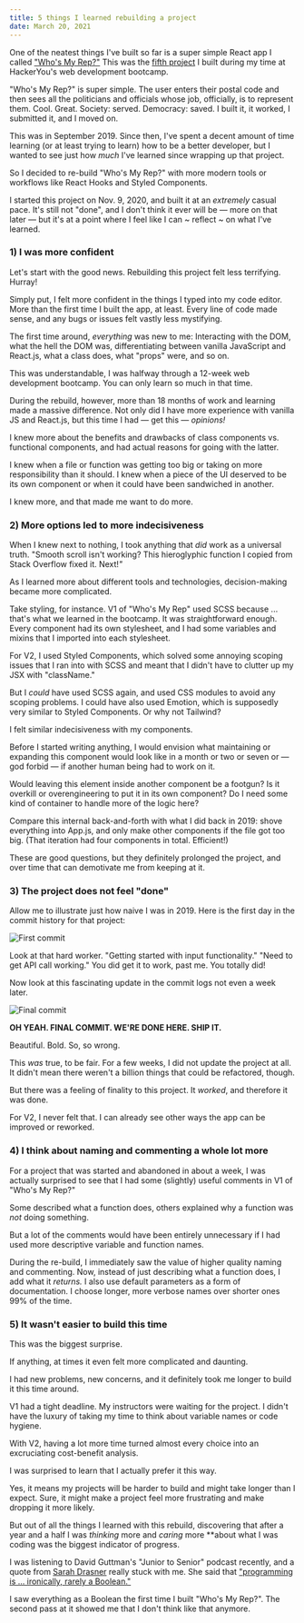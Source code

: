 ```yaml
---
title: 5 things I learned rebuilding a project
date: March 20, 2021
---
```


One of the neatest things I've built so far is a super simple React app I called ["Who's My Rep?"](https://whos-my-rep.netlify.app/) This was the [fifth project](https://github.com/mo-mar/mohamedOmarProjectFive) I built during my time at HackerYou's web development bootcamp.

"Who's My Rep?" is super simple. The user enters their postal code and then sees all the politicians and officials whose job, officially, is to represent them. Cool. Great. Society: served. Democracy: saved. I built it, it worked, I submitted it, and I moved on.

This was in September 2019.  Since then, I've spent a decent amount of time learning (or at least trying to learn) how to be a better developer, but I wanted to see just how *much* I've learned since wrapping up that project.

So I decided to re-build "Who's My Rep?" with more modern tools or workflows like React Hooks and Styled Components.

I started this project on Nov. 9, 2020, and built it at an *extremely* casual pace. It's still not "done", and I don't think it ever will be — more on that later — but it's at a point where I feel like I can ~ reflect ~ on what I've learned.

### 1) I was more confident

Let's start with the good news. Rebuilding this project felt less terrifying.  Hurray!

Simply put, I felt more confident in the things I typed into my code editor. More than the first time I built the app, at least. Every line of code made sense, and any bugs or issues felt vastly less mystifying.

The first time around, *everything* was new to me: Interacting with the DOM, what the hell the DOM was, differentiating between vanilla JavaScript and React.js, what a class does, what "props" were, and so on. 

This was understandable, I was halfway through a 12-week web development bootcamp. You can only learn so much in that time.

During the rebuild, however, more than 18 months of work and learning made a massive difference. Not only did I have more experience with vanilla JS and React.js, but this time I had — get this — *opinions!*

I knew more about the benefits and drawbacks of class components vs. functional components, and had actual reasons for going with the latter. 

I knew when a file or function was getting too big or taking on more responsibility than it should. I knew when a piece of the UI deserved to be its own component or when it could have been sandwiched in another.

I knew more, and that made me want to do more.

### 2) More options led to more indecisiveness

When I knew next to nothing, I took anything that *did* work as a universal truth.  "Smooth scroll isn't working? This hieroglyphic function I copied from Stack Overflow fixed it. Next!*"*

As I learned more about different tools and technologies, decision-making became more complicated.

Take styling, for instance. V1 of "Who's My Rep" used SCSS because ... that's what we learned in the bootcamp. It was straightforward enough. Every component had its own stylesheet, and I had some variables and mixins that I imported into each stylesheet.

For V2, I used Styled Components, which solved some annoying scoping issues that I ran into with SCSS and meant that I didn't have to clutter up my JSX with "className."

But I *could* have used SCSS again, and used CSS modules to avoid any scoping problems. I could have also used Emotion, which is supposedly very similar to Styled Components. Or why not Tailwind?

I felt similar indecisiveness with my components.

Before I started writing anything, I would envision what maintaining or expanding this component would look like in a month or two or seven or — god forbid —  if another human being had to work on it.

Would leaving this element inside another component be a footgun? Is it overkill or overengineering to put it in its own component? Do I need some kind of container to handle more of the logic here?

Compare this internal back-and-forth with what I did back in 2019: shove everything into App.js, and only make other components if the file got too big. (That iteration had four components in total. Efficient!)

These are good questions, but they definitely prolonged the project, and over time that can demotivate me from keeping at it.

### 3) The project does not feel "done"

Allow me to illustrate just how naive I was in 2019. Here is the first day in the commit history for that project:

![First commit](../../assets/blog/whos-my-rep-rebuild/firstcommit.jpeg)

Look at that hard worker. "Getting started with input functionality." "Need to get API call working." You did get it to work, past me. You totally did!

Now look at this fascinating update in the commit logs not even a week later.

![Final commit](../../assets/blog/whos-my-rep-rebuild/finalcommit.jpeg)

**OH YEAH. FINAL COMMIT. WE'RE DONE HERE. SHIP IT.**

Beautiful. Bold. So, so wrong.

This *was* true, to be fair. For a few weeks, I did not update the project at all. It didn't mean there weren't a billion things that could be refactored, though.

But there was a feeling of finality to this project. It *worked*, and therefore it was done.

For V2, I never felt that. I can already see other ways the app can be improved or reworked. 

### **4) I think about naming and commenting a whole lot more**

For a project that was started and abandoned in about a week, I was actually surprised to see that I had some (slightly) useful comments in V1 of "Who's My Rep?" 

Some described what a function does, others explained why a function was *not* doing something.

But a lot of the comments would have been entirely unnecessary if I had used more descriptive variable and function names.

During the re-build, I immediately saw the value of higher quality naming and commenting. Now, instead of just describing what a function does, I add what it *returns.* I also use default parameters as a form of documentation. I choose longer, more verbose names over shorter ones 99% of the time.

### 5) It wasn't easier to build this time

This was the biggest surprise.

If anything, at times it even felt more complicated and daunting.

I had new problems, new concerns, and it definitely took me longer to build it this time around.

V1 had a tight deadline. My instructors were waiting for the project. I didn't have the luxury of taking my time to think about variable names or code hygiene.

With V2, having a lot more time turned almost every choice into an excruciating cost-benefit analysis.

I was surprised to learn that I actually prefer it this way. 

Yes, it means my projects will be harder to build and might take longer than I expect. Sure, it might make a project feel more frustrating and make dropping it more likely.

But out of all the things I learned with this rebuild, discovering that after a year and a half I was *thinking* more and *caring* more **about what I was coding was the biggest indicator of progress.

I was listening to David Guttman's "Junior to Senior" podcast recently, and a quote from [Sarah Drasner](https://twitter.com/sarah_edo) really stuck with me. She said that ["programming is ... ironically, rarely a Boolean."](https://podcasts.apple.com/us/podcast/ask-experts-w-scott-hanselman-wes-bos-sarah-drasner/id1524533455?i=1000513089359)

I saw everything as a Boolean the first time I built "Who's My Rep?". The second pass at it showed me that I don't think like that anymore.